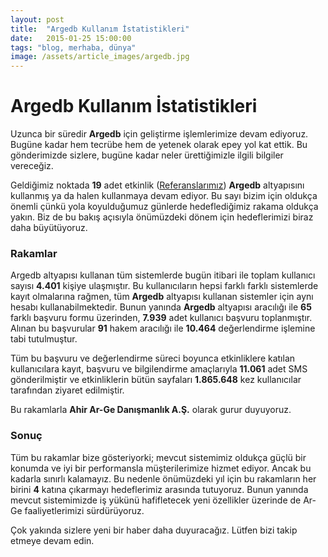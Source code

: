 ```yaml
---
layout: post
title:  "Argedb Kullanım İstatistikleri"
date:   2015-01-25 15:00:00
tags: "blog, merhaba, dünya"
image: /assets/article_images/argedb.jpg
---
```


# Argedb Kullanım İstatistikleri

Uzunca bir süredir **Argedb** için geliştirme işlemlerimize devam ediyoruz. Bugüne kadar hem tecrübe hem de yetenek olarak epey yol kat ettik. Bu gönderimizde sizlere, bugüne kadar neler ürettiğimizle ilgili bilgiler vereceğiz.

Geldiğimiz noktada **19** adet etkinlik ([Referanslarımız](http://argedb.com/#references)) **Argedb** altyapısını kullanmış ya da halen kullanmaya devam ediyor. Bu sayı bizim için oldukça önemli çünkü yola koyulduğumuz günlerde hedeflediğimiz rakama oldukça yakın. Biz de bu bakış açısıyla önümüzdeki dönem için hedeflerimizi biraz daha büyütüyoruz. 

### Rakamlar

Argedb altyapısı kullanan tüm sistemlerde bugün itibari ile toplam kullanıcı sayısı **4.401** kişiye ulaşmıştır. Bu kullanıcıların hepsi farklı farklı sistemlerde kayıt olmalarına rağmen, tüm **Argedb** altyapısı kullanan sistemler için aynı hesabı kullanabilmektedir. Bunun yanında **Argedb** altyapısı aracılığı ile **65** farklı başvuru formu üzerinden, **7.939** adet kullanıcı başvuru toplanmıştır. Alınan bu başvurular **91** hakem aracılığı ile **10.464** değerlendirme işlemine tabi tutulmuştur. 

Tüm bu başvuru ve değerlendirme süreci boyunca etkinliklere katılan kullanıcılara kayıt, başvuru ve bilgilendirme amaçlarıyla **11.061** adet SMS gönderilmiştir ve etkinliklerin bütün sayfaları **1.865.648** kez kullanıcılar tarafından ziyaret edilmiştir. 

Bu rakamlarla **Ahir Ar-Ge Danışmanlık A.Ş.** olarak gurur duyuyoruz. 

### Sonuç

Tüm bu rakamlar bize gösteriyorki; mevcut sistemimiz oldukça güçlü bir konumda ve iyi bir performansla müşterilerimize hizmet ediyor. Ancak bu kadarla sınırlı kalamayız. Bu nedenle önümüzdeki yıl için bu rakamların her birini **4** katına çıkarmayı hedeflerimiz arasında tutuyoruz. Bunun yanında mevcut sistemimizde iş yükünü hafifletecek yeni özellikler üzerinde de Ar-Ge faaliyetlerimizi sürdürüyoruz. 

Çok yakında sizlere yeni bir haber daha duyuracağız. Lütfen bizi takip etmeye devam edin.
